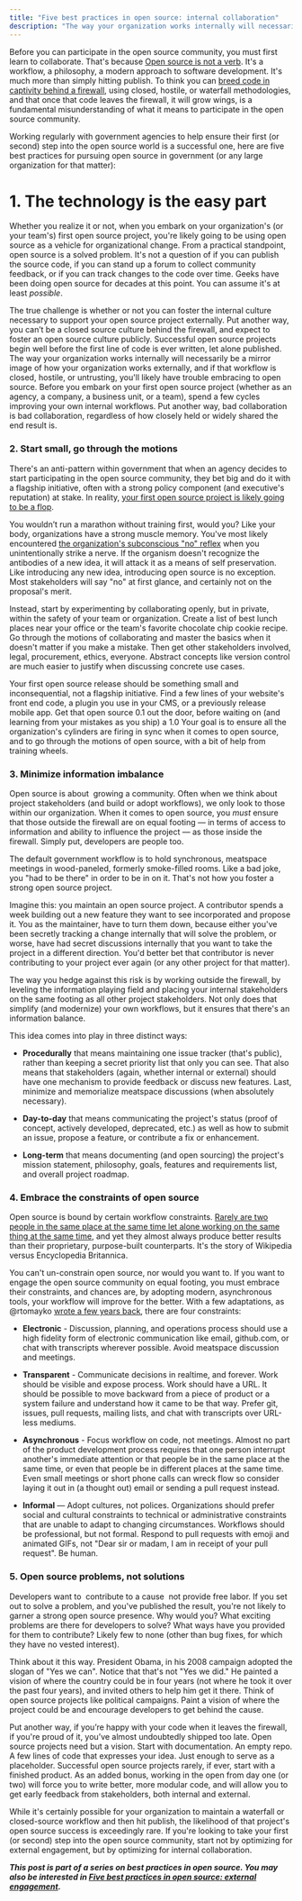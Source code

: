 ```yaml
---
title: "Five best practices in open source: internal collaboration"
description: "The way your organization works internally will necessarily be a mirror image of how your organization works externally, and if that workflow is closed or untrusting, you'll likely have trouble embracing to open source"
---
```


Before you can participate in the open source community, you must first learn to collaborate. That's because [Open source is not a verb](http://ben.balter.com/2012/10/15/open-source-is-not-a-verb/). It's a workflow, a philosophy, a modern approach to software development. It's much more than simply hitting publish. To think you can [breed code in captivity behind a firewall](http://ben.balter.com/2013/05/14/we-ve-been-selling-open-source-wrong/), using closed, hostile, or waterfall methodologies, and that once that code leaves the firewall, it will grow wings, is a fundamental misunderstanding of what it means to participate in the open source community.

Working regularly with government agencies to help ensure their first (or second) step into the open source world is a successful one, here are five best practices for pursuing open source in government (or any large organization for that matter):

# 1. The technology is the easy part

Whether you realize it or not, when you embark on your organization's (or your team's) first open source project, you're likely going to be using open source as a vehicle for organizational change. From a practical standpoint, open source is a solved problem. It's not a question of if you can publish the source code, if you can stand up a forum to collect community feedback, or if you can track changes to the code over time. Geeks have been doing open source for decades at this point. You can assume it's at least *possible*.

The true challenge is whether or not you can foster the internal culture necessary to support your open source project externally. Put another way, you can’t be a closed source culture behind the firewall, and expect to foster an open source culture publicly. Successful open source projects begin well before the first line of code is ever written, let alone published. The way your organization works internally will necessarily be a mirror image of how your organization works externally, and if that workflow is closed, hostile, or untrusting, you'll likely have trouble embracing to open source. Before you embark on your first open source project (whether as an agency, a company, a business unit, or a team), spend a few cycles improving your own internal workflows. Put another way, bad collaboration is bad collaboration, regardless of how closely held or widely shared the end result is.

### 2. Start small, go through the motions

There's an anti-pattern within government that when an agency decides to start participating in the open source community, they bet big and do it with a flagship initiative, often with a strong policy component (and executive's reputation) at stake. In reality, [your first open source project is likely going to be a flop](http://ben.balter.com/2015/02/11/why-your-first-open-source-project-is-going-to-be-a-dud/).

You wouldn’t run a marathon without training first, would you? Like your body, organizations have a strong muscle memory. You've most likely encountered [the organization's subconscious "no"  reflex](http://ben.balter.com/2014/03/21/want-to-innovate-in-government-focus-on-culture/#bureaucracy-is-an-organism) when you unintentionally strike a nerve. If the organism doesn't recognize the antibodies of a new idea, it will attack it as a means of self preservation. Like introducing any new idea, introducing open source is no exception. Most stakeholders will say "no" at first glance, and certainly not on the proposal's merit.

Instead, start by experimenting by collaborating openly, but in private, within the safety of your team or organization. Create a list of best lunch places near your office or the team's favorite chocolate chip cookie recipe. Go through the motions of collaborating and master the basics when it doesn't matter if you make a mistake. Then get other stakeholders involved, legal, procurement, ethics, everyone. Abstract concepts like version control are much easier to justify when discussing concrete use cases.

Your first open source release should be something small and inconsequential, not a flagship initiative. Find a few lines of your website's front end code, a plugin you use in your CMS, or a previously release mobile app. Get that open source 0.1 out the door, before waiting on (and learning from your mistakes as you ship) a 1.0 Your goal is to ensure all the organization's cylinders are firing in sync when it comes to open source, and to go through the motions of open source, with a bit of help from training wheels.

### 3. Minimize information imbalance

Open source is about  growing a community. Often when we think about project stakeholders (and build or adopt workflows), we only look to those within our organization. When it comes to open source, you *must* ensure that those outside the firewall are on equal footing — in terms of access to information and ability to influence the project — as those inside the firewall. Simply put, developers are people too.

The default government workflow is to hold synchronous, meatspace meetings in wood-paneled, formerly smoke-filled rooms. Like a bad joke, you "had to be there" in order to be in on it. That's not how you foster a strong open source project.

Imagine this: you maintain an open source project. A contributor spends a week building out a new feature they want to see incorporated and propose it. You as the maintainer, have to turn them down, because either you've been secretly tracking a change internally that will solve the problem, or worse, have had secret discussions internally that you want to take the project in a different direction. You'd better bet that contributor is never contributing to your project ever again (or any other project for that matter).

The way you hedge against this risk is by working outside the firewall, by leveling the information playing field and placing your internal stakeholders on the same footing as all other project stakeholders. Not only does that simplify (and modernize) your own workflows, but it ensures that there's an information balance.

This idea comes into play in three distinct ways:

* **Procedurally** that means maintaining one issue tracker (that's public), rather than keeping a secret priority list that only you can see. That also means that stakeholders (again, whether internal or external) should have one mechanism to provide feedback or discuss new features. Last, minimize and memorialize meatspace discussions (when absolutely necessary).

* **Day-to-day** that means communicating the project's status (proof of concept, actively developed, deprecated, etc.) as well as how to submit an issue, propose a feature, or contribute a fix or enhancement.

* **Long-term** that means documenting (and open sourcing) the project's mission statement, philosophy, goals, features and requirements list, and overall project roadmap.

### 4. Embrace the constraints of open source

Open source is bound by certain workflow constraints. [Rarely are two people in the same place at the same time let alone working on the same thing at the same time](http://ben.balter.com/2014/11/06/rules-of-communicating-at-github/), and yet they almost always produce better results than their proprietary, purpose-built counterparts. It's the story of Wikipedia versus Encyclopedia Britannica.

You can't un-constrain open source, nor would you want to. If you want to engage the open source community on equal footing, you must embrace their constraints, and chances are, by adopting modern, asynchronous tools, your workflow will improve for the better. With a few adaptations, as @rtomayko [wrote a few years back](http://tomayko.com/writings/adopt-an-open-source-process-constraints), there are four constraints:

* **Electronic** - Discussion, planning, and operations process should use a high fidelity form of electronic communication like email, github.com, or chat with transcripts wherever possible. Avoid meatspace discussion and meetings.

* **Transparent** - Communicate decisions in realtime, and forever. Work should be visible and expose process. Work should have a URL. It should be possible to move backward from a piece of product or a system failure and understand how it came to be that way. Prefer git, issues, pull requests, mailing lists, and chat with transcripts over URL-less mediums.

* **Asynchronous** - Focus workflow on code, not meetings. Almost no part of the product development process requires that one person interrupt another's immediate attention or that people be in the same place at the same time, or even that people be in different places at the same time. Even small meetings or short phone calls can wreck flow so consider laying it out in (a thought out) email or sending a pull request instead.

* **Informal** — Adopt cultures, not polices. Organizations should prefer social and cultural constraints to technical or administrative constraints that are unable to adapt to changing circumstances. Workflows should be professional, but not formal. Respond to pull requests with emoji and animated GIFs, not "Dear sir or madam, I am in receipt of your pull request". Be human.

### 5. Open source problems, not solutions

Developers want to  contribute to a cause  not provide free labor. If you set out to solve a problem, and you've published the result, you're not likely to garner a strong open source presence. Why would you? What exciting problems are there for developers to solve? What ways have you provided for them to contribute? Likely few to none (other than bug fixes, for which they have no vested interest).

Think about it this way. President Obama, in his 2008 campaign adopted the slogan of "Yes we can". Notice that that's not "Yes we did." He painted a vision of where the country could be in four years (not where he took it over the past four years), and invited others to help him get it there. Think of open source projects like political campaigns. Paint a vision of where the project could be and encourage developers to get behind the cause.

Put another way, if you’re happy with your code when it leaves the firewall, if you're proud of it, you’ve almost undoubtedly shipped too late. Open source projects need but a vision. Start with documentation. An empty repo. A few lines of code that expresses your idea. Just enough to serve as a placeholder. Successful open source projects rarely, if ever, start with a finished product. As an added bonus, working in the open from day one (or two) will force you to write better, more modular code, and will allow you to get early feedback from stakeholders, both internal and external.

While it's certainly possible for your organization to maintain a waterfall or closed-source workflow and then hit publish, the likelihood of that project's open source success is exceedingly rare. If you're looking to take your first (or second) step into the open source community, start not by optimizing for external engagement, but by optimizing for internal collaboration.

***This post is part of a series on best practices in open source. You may also be interested in [Five best practices in open source: external engagement](http://ben.balter.com/2015/03/17/open-source-best-practices-external-engagement/).***
